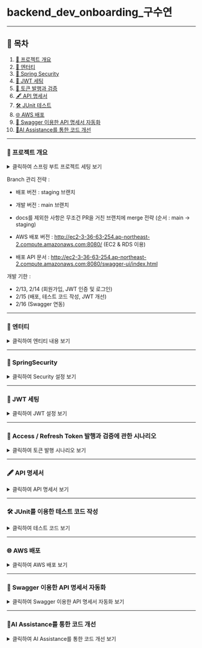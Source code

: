 # backend_dev_onboarding_구수연


---
## 📑 목차
1. [📃 프로젝트 개요](#summary)
2. [📝 엔터티](#entity)
3. [🔐 Spring Security](#-springsecurity)
4. [🔑 JWT 세팅](#jwt-setting)
5. [🔄 토큰 발행과 검증](#access-refresh)
6. [🖋 API 명세서](#api-docs)
7. [🛠 JUnit 테스트](#junit)
8. [🌐 AWS 배포 ](#deploy)
9. [🐸 Swagger 이용한 API 명세서 자동화](#swagger)
10. [🤖AI Assistance를 통한 코드 개선](#refactor)

---

<a id="summary"></a>
### 📃 프로젝트 개요

<details>

<summary>클릭하여 스프링 부트 프로젝트 세팅 보기</summary>

- Version : 3.4.2
- Language : Java 17

Dependencies
- Lombok: Getter/Setter, 생성자 등을 자동 생성하여 코드 간결화
- Spring Web: REST API 및 웹 애플리케이션 개발 지원
- Spring Boot DevTools: 코드 변경 시 자동 리스타트 및 개발 편의성 제공
- Spring Data JPA: ORM을 활용한 데이터베이스 접근 및 관리
- MySQL Driver: MySQL과의 연결을 위한 JDBC 드라이버

</details>


Branch 관리 전략 :
- 배포 버전 : staging 브랜치
- 개발 버전 : main 브랜치
- docs를 제외한 사항은 무조건 PR을 거친 브랜치에 merge 전략 (순서 : main -> staging)

- AWS 배포 버전 : http://ec2-3-36-63-254.ap-northeast-2.compute.amazonaws.com:8080/
(EC2 & RDS 이용)
- 배포 API 문서 : http://ec2-3-36-63-254.ap-northeast-2.compute.amazonaws.com:8080/swagger-ui/index.html

개발 기한 :
- 2/13, 2/14 (회원가입, JWT 인증 및 로그인)
- 2/15 (배포, 테스트 코드 작성, JWT 개선)
- 2/16 (Swagger 연동)
---


<a id="entity"></a>
### 📝 엔터티

<details>
  <summary>클릭하여 엔티티 내용 보기</summary>

### **Member**
- `username` : 회원 고유 Username
- `password` : 회원 인증을 위한 비밀번호
- `nickname` : 회원 별명
- `createdAt`, `modifiedAt` : 회원 생성 및 수정 시기 (BaseTimeEntity 상속)

### **BaseTimeEntity**
- `createdAt` : 생성 시기
- `modifiedAt` : 수정 시기

</details>

---

### 🔐 SpringSecurity

<details>
  <summary>클릭하여 Security 설정 보기</summary>

### 1. SecurityFilterChain

```
@Bean
public SecurityFilterChain filterChain(HttpSecurity httpSecurity) throws Exception {

```
SecurityFilterChain은 Spring Security의 필터 체인을 설정하는 객체입니다. Spring Security에서는 요청에 대한 인증과 권한 부여를 필터 체인을 통해 처리합니다.

### 2. HTTP Basic 인증 비활성화

```
httpSecurity
    .httpBasic(AbstractHttpConfigurer::disable)
```
HTTP Basic 인증은 클라이언트가 username:password 형식의 인증 정보를 HTTP 헤더에 포함하여 서버에 전달하는 방식입니다. 해당 설정을 비활성화하고 header의 JWT토큰으로만 보안을 유지하고자 합니다.

### 3. CSRF 보호 비활성화

`.csrf(AbstractHttpConfigurer::disable)`

쿠키가 아닌 헤더의 Authorication에 JWT를 전송해 인증을 하기 때문에 해당 보안이 필요하지 않습니다.

### 4. JWT 필터 추가

```
.addFilterBefore(
        new JwtFilter(jwtUtil), UsernamePasswordAuthenticationFilter.class)

```

addFilterBefore() 메서드는 지정된 필터를 기존의 필터 체인에 추가하는데, UsernamePasswordAuthenticationFilter.class 이전에 JwtFilter를 추가하고 있습니다. 이렇게 하면 JWT 토큰이 먼저 검증되고, 이후 UsernamePasswordAuthenticationFilter가 인증 처리를 계속하도록 설정됩니다.

</details>

---

<a id="jwt-setting"></a>
### 🔑 JWT 세팅

<details> <summary>클릭하여 JWT 설정 보기</summary>

Spring Security에서 Filter의 역할:

요청을 가로채서 처리: 필터는 서블릿 컨테이너 내에서 요청이 컨트롤러에 도달하기 전에 또는 응답이 클라이언트로 전송되기 전에 특정 로직을 실행할 수 있게 해줍니다. Spring Security의 JwtFilter와 같은 필터는 이 시점에서 JWT 토큰의 유효성을 검사하고 인증 작업을 수행합니다.

> JwtUtil

- JWT를 생성하고(createJwt)
- 토큰에서 username, type, role (관리자 역할이 필요한다면 추후 개발 예정) 정보 추출
- 만료 여부(isExpired), accessToken 갱신 여부(isRefreshable),  확인

> JwtFilter

- 매 요청마다 JWT를 확인하고
- 유효하면 SecurityContext에 인증 정보 저장
- 만료되었거나 잘못된 토큰이면 에러 메시지 반환

</details>

---
<a id="access-refresh"></a>
### 🔄 Access / Refresh Token 발행과 검증에 관한 시나리오 <a id="access--refresh-token-발행과-검증에-관한-시나리오"></a>

<details> <summary>클릭하여 토큰 발행 시나리오 보기</summary>

> 회원가입 (NO AUTH)

- 회원가입 시에 회원별로 주기가 30일인 Refresh Token이 발행되며 저장됩니다.

> 로그인 (NO AUTH)

- 회원가입된 유저가 로그인을 한다면
- Refresh Token의 생존 여부에 따라 만료가 되기 전이라면 1시간 주기의 Access Token을 발급해줍니다.
- 만료가 다 된 Refresh Token이라면 DB의 Refresh Token을 갱신해주고 (30일 더) 1시간 주기의 Access Token을 발급해줍니다.
- 로그인 응답 Response의 body로 AccessToken을 할당합니다.
- 로그인 응답 Cookie에 refreshToken을 할당해둡니다.
- 로그인 후에는 body에 나오는 AccessToken을 프론트 측에서 저장해두고 AUTH 페이지에서 꺼내 사용하여 사용하는 시나리오입니다.

> 프로필 조회 (AUTH)

- AccessToken에서 Filter를 거쳐 추출되는 username으로 DB를 조회해 프로필 정보를 보여줍니다.
- 만료가 된 AccessToken일 때 : 401 ERROR
- 만료되기 전 AccessToken일 때 : 200 OK
- 만료되기 전인데 갱신할 수 있는 AccessToken을 때 : 202 ACCEPTED
- 헤더에 AccessToken가 아니라 RefreshToken가 들어올 때 : 403 ERROR
- 헤더에 토큰이 들어오지 않을 때 : 401 ERROR

- 프론트 측에서는 1시간 주기의 로그인 (Auth) 가능 시간을 연장시키기 위해서는
- 로그인 API (/api/members/sign)을 호출해 다시 body로 AccessToken을 받아와 헤더에 재할당 해줘 로그인을 연장해줍니다.
- 이때 보안을 위해서 프론트 측 Cookie에서 refreshToken를 꺼내 RefreshToken이 만료되었는지/Cookie에 RefreshToken이 있는지/RefreshToken의 username과 AccessToken의 username이 일치하는지
- 여부를 확인한 후에 모든 조건에 해당한다면은 갱신할 조건 (202 Accpeted)에 해당한다면 응답코드를 보내줍니다.

---
### HTTPS 로 바꿔 보안 높이는 방법 (예정)

현재는 도메인 구입 전 (HTTP 환경)일 때에는
```
- refreshTokenCookie.setSecure(true); // HTTPS에서만 전송 (보안 강화)
- refreshTokenCookie.setAttribute("SameSite", "Strict"); // CSRF 공격 방지 강화
```

로 수정해줍니다.

</details>

---
<a id="api-docs"></a>
### 🖋️ API 명세서

<details> <summary>클릭하여 API 명세서 보기</summary>

1. 회원가입
- `http://ec2-3-36-63-254.ap-northeast-2.compute.amazonaws.com:8080/api/members/signup`
- Request (Body)
```
{
    "username" : "gu01416",
    "password" : "password1234!",
    "nickname" : "sooya"
}
```
- Response (Body)
```
{
    "username": "gu01416",
    "nickname": "sooya",
    "authorities": [
        {
            "authorityName": "ROLE_USER"
        }
    ]
}
```
---

2. 로그인 </br>
- `http://ec2-3-36-63-254.ap-northeast-2.compute.amazonaws.com:8080/api/members/sign`
- Request (Body)
```
{
    "username" : "gu01416",
    "password" : "password1234!"
}
```
- Response (Body)
```
{
    "token": "eyJhbGciOiJIUzI1NiJ9...."
}
```

- Response (Cookies)
```
{
    "Cookies": "refresh=ejkhsdjsdskdjsk..."
}
```
---
3. 회원조회 </br>
- `http://ec2-3-36-63-254.ap-northeast-2.compute.amazonaws.com:8080/api/members/profile`
- Request (Header)
```
{
    "Authorization": "Bearer eyJhbGciOiJIUzI1NiJ9...",
    "Cookies": "refresh=ejkhsdjsdskdjsk..."
}
```
- Response (Body)
```
{
    "username": "gu01416",
    "nickname": "sooya"
}
```
</details>

---
<a id="junit"></a>
### 🛠️ JUnit를 이용한 테스트 코드 작성 <a id="junit를-이용한-테스트-코드-작성"></a>

<details> <summary>클릭하여 테스트 코드 보기</summary>

- 테스트 코드 메서드 이름 규칙: 응답코드_테스트 상황

> JwtUtilTest: JWT Token 관련 테스트 코드

- 토큰 생성/토큰 만료/토큰 Username 추출/토큰 타입 AccessToken인지/토큰 Refreshable할 타이밍인지/헤더에서 토큰 추출합니다.
- JwtUtil : signed된 Jwt인지 확인하는 코드 추가
- JwtFilter : ErrorResponse 응답 부분 세분화 및 refreshToken 코드 최적화
- 202 : 프론트 측에서 헤더 변경 요청일 때 (토큰은 유효할 때)
- 403 : Access Token을 사용해야 하는데 Refresh Token을 사용했을 때
- 401 : 헤더에 토큰이 없을 때
- 401 : AccessToken Refresh 시도 할 때 쿠키에 RefreshToken 존재하지 않을 때

> MemberControllerTest: 회원관련 ControllerTest

- 클래스별로 회원가입/로그인/프로필 조회 테스트 작성합니다.

No Auth (Spring Security를 적용할 필요가 없기 때문에 빠른 테스트, 단위테스트를 적용합니다. (MockitoExtension.class))
- 회원가입 : 정상 생성 (201), 이미 존재하는 username인데 생성 (409)
- 로그인 : 정상 로그인 (200), 회원 존재 안할 때 로그인 시도 (404), 비밀번호 오류 (401)
  </br>

Auth (통합 테스트를 위한 SpringExtension.class 적용합니다.)
- 프로필 조회 : 정상 조회 (200), (Auth 자체가 JWT 토큰으로 하고 있기 때문에 에러 부분은 JwtUtilTest에서 동작합니다.)
- WithMockCustomUser : 테스트 코드 동작을 위한 사용자 생성
- WithCustomMockUserSecurityContextFactory: 사용자가 통과할 SecurityContext 생성

</details>

---

<a id="deploy"></a>
### 🌐 AWS 배포 

<details> <summary>클릭하여 AWS 배포 보기</summary>

인스턴스 스펙
- Ubuntu Server 22.04 LTS 64비트
- 인스턴스 유형 : t3.small 
- 스토리지 : 30GiB

EC2 재배포
- 최초 배포에 t2.micro를 택했습니다. 
- 하지만 cpu 성능이 너무 낮았기 때문에 몇 번의 요청만으로 cpu 사용률이 100%가 되어 서버가 다운되는 문제가 발생했었습니다.
- 대안 방법이 두 가지가 있었는데 (cpu 업그레이드, 인스턴스 업그레이드) cpu 업그레이드 보다 좀 더 안정적인 방법인 인스턴스 업그레이드 방법 선택해 재배포하게 되었습니다.


스프링 부트 서버 실행
- gradle로 build 파일 생성 후 jar 파일 실행 (내장 Tomcat이 실행됩니다.)


</details>

---

<a id="swagger"></a>
### 🐸 Swagger 이용한 API 명세서 자동화

<details> <summary>클릭하여 Swagger 이용한 API 명세서 자동화 보기</summary>


- 배포 Swagger 주소 : http://ec2-3-36-63-254.ap-northeast-2.compute.amazonaws.com:8080/swagger-ui/indes.html
- 로컬 주소 : http://localhost:8080/swagger-ui/index.html

전략 : 
- 코드 가독성을 위해 실제 Controller와 SwaggerController를 분리
- 각 API 명세서에는 요청 성공 Response 예시를 보여줌
- 접속 가능 url 접근 시 자동으로 명세서 전체 페이지 : /api/v1/api-docs 로 렌더링


</details>

---

<a id="refactor"></a>
### 🤖AI Assistance를 통한 코드 개선

<details> 
<summary>클릭하여 AI Assistance를 통한 코드 개선 보기</summary>

피드백
```
이전: 비밀번호가 임의로 설정되어도 시스템이 이를 확인하지 않았습니다. 이는 약한 비밀번호가 사용될 위험이 있음을 의미합니다.
변경 후: 비밀번호의 복잡성(대문자, 숫자, 특수문자 등)을 검사하고, 이 규칙을 만족하지 않으면 예외를 발생시켜 저장되지 않게 만듭니다. 이렇게 함으로써 보안이 강화됩니다.
```

추가(개선)한 코드 부분 (MemberService > signup)
```
String password = requestDto.getPassword();
if (!isValidPassword(password)) {
    throw new IllegalArgumentException("비밀번호는 최소 8자 이상, 대소문자, 숫자, 특수문자를 포함해야 합니다.");
}

private boolean isValidPassword(String password) {

    String regex = "^(?=.*[a-z])(?=.*[A-Z])(?=.*\\d)(?=.*[@$!%*?&])[A-Za-z\\d@$!%*?&]{8,}$";
    Pattern pattern = Pattern.compile(regex);
    return pattern.matcher(password).matches();
}

```



</details>